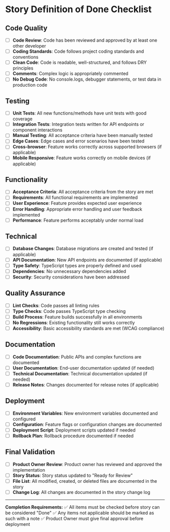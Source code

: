 # Story Definition of Done Checklist

## Code Quality
- [ ] **Code Review**: Code has been reviewed and approved by at least one other developer
- [ ] **Coding Standards**: Code follows project coding standards and conventions
- [ ] **Clean Code**: Code is readable, well-structured, and follows DRY principles
- [ ] **Comments**: Complex logic is appropriately commented
- [ ] **No Debug Code**: No console.logs, debugger statements, or test data in production code

## Testing
- [ ] **Unit Tests**: All new functions/methods have unit tests with good coverage
- [ ] **Integration Tests**: Integration tests written for API endpoints or component interactions
- [ ] **Manual Testing**: All acceptance criteria have been manually tested
- [ ] **Edge Cases**: Edge cases and error scenarios have been tested
- [ ] **Cross-browser**: Feature works correctly across supported browsers (if applicable)
- [ ] **Mobile Responsive**: Feature works correctly on mobile devices (if applicable)

## Functionality
- [ ] **Acceptance Criteria**: All acceptance criteria from the story are met
- [ ] **Requirements**: All functional requirements are implemented
- [ ] **User Experience**: Feature provides expected user experience
- [ ] **Error Handling**: Appropriate error handling and user feedback implemented
- [ ] **Performance**: Feature performs acceptably under normal load

## Technical
- [ ] **Database Changes**: Database migrations are created and tested (if applicable)
- [ ] **API Documentation**: New API endpoints are documented (if applicable)
- [ ] **Type Safety**: TypeScript types are properly defined and used
- [ ] **Dependencies**: No unnecessary dependencies added
- [ ] **Security**: Security considerations have been addressed

## Quality Assurance
- [ ] **Lint Checks**: Code passes all linting rules
- [ ] **Type Checks**: Code passes TypeScript type checking
- [ ] **Build Process**: Feature builds successfully in all environments
- [ ] **No Regressions**: Existing functionality still works correctly
- [ ] **Accessibility**: Basic accessibility standards are met (WCAG compliance)

## Documentation
- [ ] **Code Documentation**: Public APIs and complex functions are documented
- [ ] **User Documentation**: End-user documentation updated (if needed)
- [ ] **Technical Documentation**: Technical documentation updated (if needed)
- [ ] **Release Notes**: Changes documented for release notes (if applicable)

## Deployment
- [ ] **Environment Variables**: New environment variables documented and configured
- [ ] **Configuration**: Feature flags or configuration changes are documented
- [ ] **Deployment Script**: Deployment scripts updated if needed
- [ ] **Rollback Plan**: Rollback procedure documented if needed

## Final Validation
- [ ] **Product Owner Review**: Product owner has reviewed and approved the implementation
- [ ] **Story Status**: Story status updated to "Ready for Review"
- [ ] **File List**: All modified, created, or deleted files are documented in the story
- [ ] **Change Log**: All changes are documented in the story change log

---

**Completion Requirements:**
✅ All items must be checked before story can be considered "Done"
✅ Any items not applicable should be marked as such with a note
✅ Product Owner must give final approval before deployment